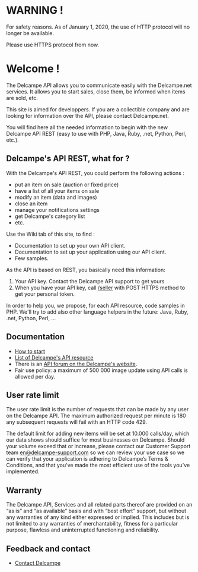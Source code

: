 # WARNING !
For safety reasons. As of January 1, 2020, the use of HTTP protocol will no longer be available.

Please use HTTPS protocol from now.

# Welcome !

The Delcampe API allows you to communicate easily with the Delcampe.net services. It allows you to start sales, close them, be informed when items are sold, etc.

This site is aimed for developpers. If you are a collectible company and are looking for information over the API, please contact Delcampe.net.

You will find here all the needed information to begin with the new Delcampe API REST (easy to use with PHP, Java, Ruby, .net, Python, Perl, etc.). 

## Delcampe's API REST, what for ?

With the Delcampe's API REST, you could perform the following actions :

* put an item on sale (auction or fixed price)
* have a list of all your items on sale
* modify an item (data and images)
* close an item
* manage your notifications settings
* get Delcampe's category list
* etc. 

Use the Wiki tab of this site, to find :

* Documentation to set up your own API client.
* Documentation to set up your application using our API client.
* Few samples. 

As the API is based on REST, you basically need this information:

1. Your API key. Contact the Delcampe API support to get yours
2. When you have your API key, call [/seller](https://github.com/Delcampe/delcampe-apirest-client/wiki/sellerPost) with POST HTTPS method to get your personal token. 

In order to help you, we propose, for each API resource, code samples in PHP. We'll try to add also other language helpers in the future: Java, Ruby, .net, Python, Perl, ... 

## Documentation

* [How to start](https://github.com/Delcampe/delcampe-apirest-client/wiki/How-to-start)
* [List of Delcampe's API resource](https://github.com/Delcampe/delcampe-apirest-client/wiki/List-of-Delcampe%27s-API-resource)
* There is an [API forum on the Delcampe's website](https://www.delcampe.net/en_GB/forum/api-users).
* Fair use policy: a maximum of 500 000 image update using API calls is allowed per day. 

## User rate limit

The user rate limit is the number of requests that can be made by any user on the Delcampe API.
The maximum authorized request per minute is 180 any subsequent requests will fail with an HTTP code 429.

The default limit for adding new items will be set at 10.000 calls/day, which our data shows should suffice for most businesses on Delcampe. 
Should your volume exceed that or increase, please contact our Customer Support team en@delcampe-support.com so we can review your use case so we can verify that your application is adhering to Delcampe’s Terms & Conditions, and that you've made the most efficient use of the tools you've implemented.

## Warranty

The Delcampe API, Services and all related parts thereof are provided on an “as is” and “as available” basis and with “best effort” support, but without any warranties of any kind either expressed or implied. This includes but is not limited to any warranties of merchantability, fitness for a particular purpose, flawless and uninterrupted functioning and reliability.

## Feedback and contact

* [Contact Delcampe](https://github.com/Delcampe/delcampe-apirest-client/wiki/Contact-Delcampe)
